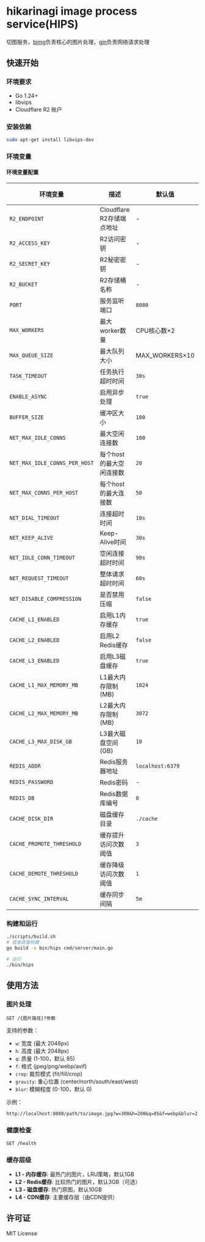 # hikarinagi image process service(HIPS)

切图服务，[bimg](https://github.com/h2non/bimg)负责核心的图片处理，[gin](https://github.com/gin-gonic/gin)负责网络请求处理

## 快速开始

### 环境要求

- Go 1.24+
- libvips
- Cloudflare R2 账户

### 安装依赖

```bash
sudo apt-get install libvips-dev
```

### 环境变量

#### 环境变量配置

| 环境变量 | 描述 | 默认值 | 必须 |
|---------|------|--------|----------|
| `R2_ENDPOINT` | Cloudflare R2存储端点地址 | - | ✅ |
| `R2_ACCESS_KEY` | R2访问密钥 | - | ✅ |
| `R2_SECRET_KEY` | R2秘密密钥 | - | ✅ |
| `R2_BUCKET` | R2存储桶名称 | - | ✅ |
| `PORT` | 服务监听端口 | `8080` | ❌ |
| `MAX_WORKERS` | 最大worker数量 | CPU核心数×2 | ❌ |
| `MAX_QUEUE_SIZE` | 最大队列大小 | MAX_WORKERS×10 | ❌ |
| `TASK_TIMEOUT` | 任务执行超时时间 | `30s` | ❌ |
| `ENABLE_ASYNC` | 启用异步处理 | `true` | ❌ |
| `BUFFER_SIZE` | 缓冲区大小 | `100` | ❌ |
| `NET_MAX_IDLE_CONNS` | 最大空闲连接数 | `100` | ❌ |
| `NET_MAX_IDLE_CONNS_PER_HOST` | 每个host的最大空闲连接数 | `20` | ❌ |
| `NET_MAX_CONNS_PER_HOST` | 每个host的最大连接数 | `50` | ❌ |
| `NET_DIAL_TIMEOUT` | 连接超时时间 | `10s` | ❌ |
| `NET_KEEP_ALIVE` | Keep-Alive时间 | `30s` | ❌ |
| `NET_IDLE_CONN_TIMEOUT` | 空闲连接超时时间 | `90s` | ❌ |
| `NET_REQUEST_TIMEOUT` | 整体请求超时时间 | `60s` | ❌ |
| `NET_DISABLE_COMPRESSION` | 是否禁用压缩 | `false` | ❌ |
| `CACHE_L1_ENABLED` | 启用L1内存缓存 | `true` | ❌ |
| `CACHE_L2_ENABLED` | 启用L2 Redis缓存 | `false` | ❌ |
| `CACHE_L3_ENABLED` | 启用L3磁盘缓存 | `true` | ❌ |
| `CACHE_L1_MAX_MEMORY_MB` | L1最大内存限制(MB) | `1024` | ❌ |
| `CACHE_L2_MAX_MEMORY_MB` | L2最大内存限制(MB) | `3072` | ❌ |
| `CACHE_L3_MAX_DISK_GB` | L3最大磁盘空间(GB) | `10` | ❌ |
| `REDIS_ADDR` | Redis服务器地址 | `localhost:6379` | ❌ |
| `REDIS_PASSWORD` | Redis密码 | - | ❌ |
| `REDIS_DB` | Redis数据库编号 | `0` | ❌ |
| `CACHE_DISK_DIR` | 磁盘缓存目录 | `./cache` | ❌ |
| `CACHE_PROMOTE_THRESHOLD` | 缓存提升访问次数阈值 | `3` | ❌ |
| `CACHE_DEMOTE_THRESHOLD` | 缓存降级访问次数阈值 | `1` | ❌ |
| `CACHE_SYNC_INTERVAL` | 缓存同步间隔 | `5m` | ❌ |

### 构建和运行

```bash
./scripts/build.sh
# 或者直接构建
go build -o bin/hips cmd/server/main.go

# 运行
./bin/hips
```

## 使用方法

### 图片处理

```
GET /{图片路径}?参数
```

支持的参数：
- `w`: 宽度 (最大 2048px)
- `h`: 高度 (最大 2048px)
- `q`: 质量 (1-100，默认 85)
- `f`: 格式 (jpeg/png/webp/avif)
- `crop`: 裁剪模式 (fit/fill/crop)
- `gravity`: 重心位置 (center/north/south/east/west)
- `blur`: 模糊程度 (0-100，默认 0)

示例：
```
http://localhost:8080/path/to/image.jpg?w=300&h=200&q=85&f=webp&blur=2
```

### 健康检查

```
GET /health
```

### 缓存层级

- **L1 - 内存缓存**: 最热门的图片，LRU策略，默认1GB
- **L2 - Redis缓存**: 比较热门的图片，默认3GB（可选）
- **L3 - 磁盘缓存**: 热门原图，默认10GB
- **L4 - CDN缓存**: 主要缓存层（由CDN提供）

## 许可证

MIT License